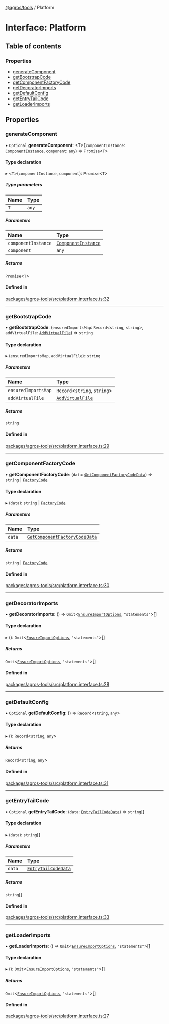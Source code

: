 [@agros/tools](../index.md) / Platform

# Interface: Platform

## Table of contents

### Properties

- [generateComponent](Platform.md#generatecomponent)
- [getBootstrapCode](Platform.md#getbootstrapcode)
- [getComponentFactoryCode](Platform.md#getcomponentfactorycode)
- [getDecoratorImports](Platform.md#getdecoratorimports)
- [getDefaultConfig](Platform.md#getdefaultconfig)
- [getEntryTailCode](Platform.md#getentrytailcode)
- [getLoaderImports](Platform.md#getloaderimports)

## Properties

### <a id="generatecomponent" name="generatecomponent"></a> generateComponent

• `Optional` **generateComponent**: <T\>(`componentInstance`: [`ComponentInstance`](../classes/ComponentInstance.md), `component`: `any`) => `Promise`<`T`\>

#### Type declaration

▸ <`T`\>(`componentInstance`, `component`): `Promise`<`T`\>

##### Type parameters

| Name | Type |
| :------ | :------ |
| `T` | `any` |

##### Parameters

| Name | Type |
| :------ | :------ |
| `componentInstance` | [`ComponentInstance`](../classes/ComponentInstance.md) |
| `component` | `any` |

##### Returns

`Promise`<`T`\>

#### Defined in

[packages/agros-tools/src/platform.interface.ts:32](https://github.com/agrosjs/agros/blob/0918b74/packages/agros-tools/src/platform.interface.ts#L32)

___

### <a id="getbootstrapcode" name="getbootstrapcode"></a> getBootstrapCode

• **getBootstrapCode**: (`ensuredImportsMap`: `Record`<`string`, `string`\>, `addVirtualFile`: [`AddVirtualFile`](../index.md#addvirtualfile)) => `string`

#### Type declaration

▸ (`ensuredImportsMap`, `addVirtualFile`): `string`

##### Parameters

| Name | Type |
| :------ | :------ |
| `ensuredImportsMap` | `Record`<`string`, `string`\> |
| `addVirtualFile` | [`AddVirtualFile`](../index.md#addvirtualfile) |

##### Returns

`string`

#### Defined in

[packages/agros-tools/src/platform.interface.ts:29](https://github.com/agrosjs/agros/blob/0918b74/packages/agros-tools/src/platform.interface.ts#L29)

___

### <a id="getcomponentfactorycode" name="getcomponentfactorycode"></a> getComponentFactoryCode

• **getComponentFactoryCode**: (`data`: [`GetComponentFactoryCodeData`](GetComponentFactoryCodeData.md)) => `string` \| [`FactoryCode`](FactoryCode.md)

#### Type declaration

▸ (`data`): `string` \| [`FactoryCode`](FactoryCode.md)

##### Parameters

| Name | Type |
| :------ | :------ |
| `data` | [`GetComponentFactoryCodeData`](GetComponentFactoryCodeData.md) |

##### Returns

`string` \| [`FactoryCode`](FactoryCode.md)

#### Defined in

[packages/agros-tools/src/platform.interface.ts:30](https://github.com/agrosjs/agros/blob/0918b74/packages/agros-tools/src/platform.interface.ts#L30)

___

### <a id="getdecoratorimports" name="getdecoratorimports"></a> getDecoratorImports

• **getDecoratorImports**: () => `Omit`<[`EnsureImportOptions`](EnsureImportOptions.md), ``"statements"``\>[]

#### Type declaration

▸ (): `Omit`<[`EnsureImportOptions`](EnsureImportOptions.md), ``"statements"``\>[]

##### Returns

`Omit`<[`EnsureImportOptions`](EnsureImportOptions.md), ``"statements"``\>[]

#### Defined in

[packages/agros-tools/src/platform.interface.ts:28](https://github.com/agrosjs/agros/blob/0918b74/packages/agros-tools/src/platform.interface.ts#L28)

___

### <a id="getdefaultconfig" name="getdefaultconfig"></a> getDefaultConfig

• `Optional` **getDefaultConfig**: () => `Record`<`string`, `any`\>

#### Type declaration

▸ (): `Record`<`string`, `any`\>

##### Returns

`Record`<`string`, `any`\>

#### Defined in

[packages/agros-tools/src/platform.interface.ts:31](https://github.com/agrosjs/agros/blob/0918b74/packages/agros-tools/src/platform.interface.ts#L31)

___

### <a id="getentrytailcode" name="getentrytailcode"></a> getEntryTailCode

• `Optional` **getEntryTailCode**: (`data`: [`EntryTailCodeData`](EntryTailCodeData.md)) => `string`[]

#### Type declaration

▸ (`data`): `string`[]

##### Parameters

| Name | Type |
| :------ | :------ |
| `data` | [`EntryTailCodeData`](EntryTailCodeData.md) |

##### Returns

`string`[]

#### Defined in

[packages/agros-tools/src/platform.interface.ts:33](https://github.com/agrosjs/agros/blob/0918b74/packages/agros-tools/src/platform.interface.ts#L33)

___

### <a id="getloaderimports" name="getloaderimports"></a> getLoaderImports

• **getLoaderImports**: () => `Omit`<[`EnsureImportOptions`](EnsureImportOptions.md), ``"statements"``\>[]

#### Type declaration

▸ (): `Omit`<[`EnsureImportOptions`](EnsureImportOptions.md), ``"statements"``\>[]

##### Returns

`Omit`<[`EnsureImportOptions`](EnsureImportOptions.md), ``"statements"``\>[]

#### Defined in

[packages/agros-tools/src/platform.interface.ts:27](https://github.com/agrosjs/agros/blob/0918b74/packages/agros-tools/src/platform.interface.ts#L27)
